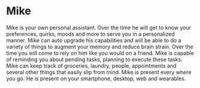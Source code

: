 Mike
====
Mike is your own personal assistant. Over the time he will get to know your preferences, quirks, moods and more to serve you in a personalized manner. 
Mike can auto upgrade his capabilities and will be able to do a variety of things to augment your memory and reduce brain strain. Over the time you will come to rely on him like you would on a friend. 
Mike is capable of reminding you about pending tasks, planning to execute these tasks. Mike can keep track of groceries, laundry, people, appointments and several other things that easily slip from mind.
Mike is present every where you go. He is present on your smartphone, desktop, web and wearables.
